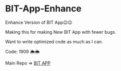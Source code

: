 # BIT-App-Enhance
Enhance Version of BIT App😉😉

Making this for making New BIT App with fewer bugs.

Want to write optimized code as much as I can.

Code: 1909  🌦️🌦️


Main Repo => [BIT APP](https://github.com/BIT-Lalpur-App/BIT-App)
